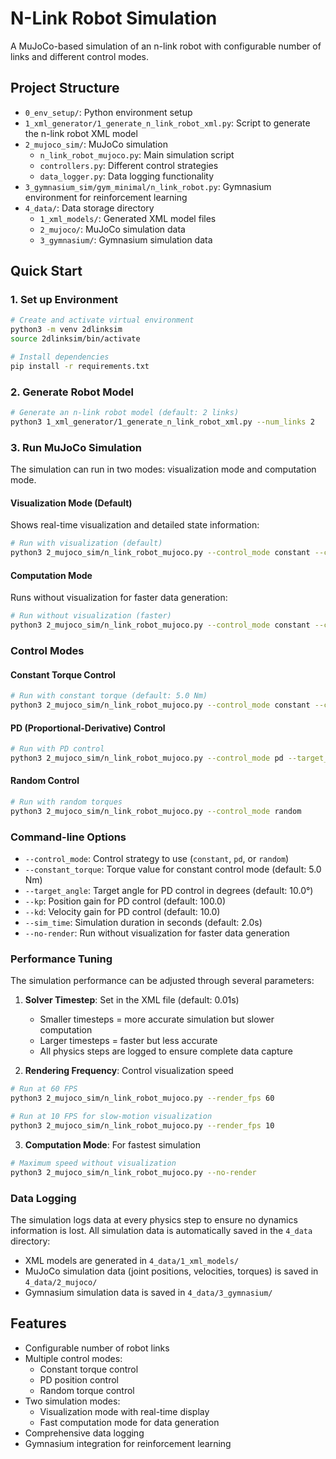 # N-Link Robot Simulation

A MuJoCo-based simulation of an n-link robot with configurable number of links and different control modes.

## Project Structure

- `0_env_setup/`: Python environment setup
- `1_xml_generator/1_generate_n_link_robot_xml.py`: Script to generate the n-link robot XML model
- `2_mujoco_sim/`: MuJoCo simulation
  - `n_link_robot_mujoco.py`: Main simulation script
  - `controllers.py`: Different control strategies
  - `data_logger.py`: Data logging functionality
- `3_gymnasium_sim/gym_minimal/n_link_robot.py`: Gymnasium environment for reinforcement learning
- `4_data/`: Data storage directory
  - `1_xml_models/`: Generated XML model files
  - `2_mujoco/`: MuJoCo simulation data
  - `3_gymnasium/`: Gymnasium simulation data

## Quick Start

### 1. Set up Environment

```bash
# Create and activate virtual environment
python3 -m venv 2dlinksim
source 2dlinksim/bin/activate

# Install dependencies 
pip install -r requirements.txt
```

### 2. Generate Robot Model

```bash
# Generate an n-link robot model (default: 2 links)
python3 1_xml_generator/1_generate_n_link_robot_xml.py --num_links 2
```

### 3. Run MuJoCo Simulation

The simulation can run in two modes: visualization mode and computation mode.

#### Visualization Mode (Default)
Shows real-time visualization and detailed state information:
```bash
# Run with visualization (default)
python3 2_mujoco_sim/n_link_robot_mujoco.py --control_mode constant --constant_torque 3.0
```

#### Computation Mode
Runs without visualization for faster data generation:
```bash
# Run without visualization (faster)
python3 2_mujoco_sim/n_link_robot_mujoco.py --control_mode constant --constant_torque 3.0 --no-render
```

### Control Modes

#### Constant Torque Control
```bash
# Run with constant torque (default: 5.0 Nm)
python3 2_mujoco_sim/n_link_robot_mujoco.py --control_mode constant --constant_torque 3.0
```

#### PD (Proportional-Derivative) Control
```bash
# Run with PD control
python3 2_mujoco_sim/n_link_robot_mujoco.py --control_mode pd --target_angle 45 --kp 100 --kd 10
```

#### Random Control
```bash
# Run with random torques
python3 2_mujoco_sim/n_link_robot_mujoco.py --control_mode random
```

### Command-line Options

- `--control_mode`: Control strategy to use (`constant`, `pd`, or `random`)
- `--constant_torque`: Torque value for constant control mode (default: 5.0 Nm)
- `--target_angle`: Target angle for PD control in degrees (default: 10.0°)
- `--kp`: Position gain for PD control (default: 100.0)
- `--kd`: Velocity gain for PD control (default: 10.0)
- `--sim_time`: Simulation duration in seconds (default: 2.0s)
- `--no-render`: Run without visualization for faster data generation

### Performance Tuning

The simulation performance can be adjusted through several parameters:

1. **Solver Timestep**: Set in the XML file (default: 0.01s)
   - Smaller timesteps = more accurate simulation but slower computation
   - Larger timesteps = faster but less accurate
   - All physics steps are logged to ensure complete data capture

2. **Rendering Frequency**: Control visualization speed
```bash
# Run at 60 FPS
python3 2_mujoco_sim/n_link_robot_mujoco.py --render_fps 60

# Run at 10 FPS for slow-motion visualization
python3 2_mujoco_sim/n_link_robot_mujoco.py --render_fps 10
```

3. **Computation Mode**: For fastest simulation
```bash
# Maximum speed without visualization
python3 2_mujoco_sim/n_link_robot_mujoco.py --no-render
```

### Data Logging

The simulation logs data at every physics step to ensure no dynamics information is lost. All simulation data is automatically saved in the `4_data` directory:
- XML models are generated in `4_data/1_xml_models/`
- MuJoCo simulation data (joint positions, velocities, torques) is saved in `4_data/2_mujoco/`
- Gymnasium simulation data is saved in `4_data/3_gymnasium/`

## Features

- Configurable number of robot links
- Multiple control modes:
  - Constant torque control
  - PD position control
  - Random torque control
- Two simulation modes:
  - Visualization mode with real-time display
  - Fast computation mode for data generation
- Comprehensive data logging
- Gymnasium integration for reinforcement learning
